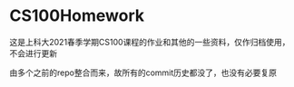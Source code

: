 # CS100Homework
这是上科大2021春季学期CS100课程的作业和其他的一些资料，仅作归档使用，不会进行更新

由多个之前的repo整合而来，故所有的commit历史都没了，也没有必要复原